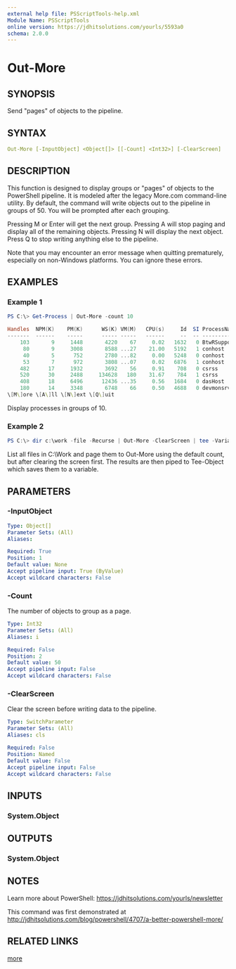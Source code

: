 ```yaml
---
external help file: PSScriptTools-help.xml
Module Name: PSScriptTools
online version: https://jdhitsolutions.com/yourls/5593a0
schema: 2.0.0
---
```


# Out-More

## SYNOPSIS

Send "pages" of objects to the pipeline.

## SYNTAX

```yaml
Out-More [-InputObject] <Object[]> [[-Count] <Int32>] [-ClearScreen]
```

## DESCRIPTION

This function is designed to display groups or "pages" of objects to the PowerShell pipeline. It is modeled after the legacy More.com command-line utility. By default, the command will write objects out to the pipeline in groups of 50. You will be prompted after each grouping.

Pressing M or Enter will get the next group. Pressing A will stop paging and display all of the remaining objects. Pressing N will display the next object. Press Q to stop writing anything else to the pipeline.

Note that you may encounter an error message when quitting prematurely, especially on non-Windows platforms. You can ignore these errors.

## EXAMPLES

### Example 1

```powershell
PS C:\> Get-Process | Out-More -count 10

Handles  NPM(K)    PM(K)      WS(K) VM(M)   CPU(s)     Id  SI ProcessName
-------  ------    -----      ----- -----   ------     --  -- -----------
    103       9     1448       4220    67     0.02   1632   0 BtwRSupportService
     80       9     3008       8588 ...27    21.00   5192   1 conhost
     40       5      752       2780 ...82     0.00   5248   0 conhost
     53       7      972       3808 ...07     0.02   6876   1 conhost
    482      17     1932       3692    56     0.91    708   0 csrss
    520      30     2488     134628   180    31.67    784   1 csrss
    408      18     6496      12436 ...35     0.56   1684   0 dasHost
    180      14     3348       6748    66     0.50   4688   0 devmonsrv
\[M\]ore \[A\]ll \[N\]ext \[Q\]uit
```

Display processes in groups of 10.

### Example 2

```powershell
PS C:\> dir c:\work -file -Recurse | Out-More -ClearScreen | tee -Variable work
```

List all files in C:\Work and page them to Out-More using the default count, but after clearing the screen first. The results are then piped to Tee-Object which saves them to a variable.

## PARAMETERS

### -InputObject

```yaml
Type: Object[]
Parameter Sets: (All)
Aliases:

Required: True
Position: 1
Default value: None
Accept pipeline input: True (ByValue)
Accept wildcard characters: False
```

### -Count

The number of objects to group as a page.

```yaml
Type: Int32
Parameter Sets: (All)
Aliases: i

Required: False
Position: 2
Default value: 50
Accept pipeline input: False
Accept wildcard characters: False
```

### -ClearScreen

Clear the screen before writing data to the pipeline.

```yaml
Type: SwitchParameter
Parameter Sets: (All)
Aliases: cls

Required: False
Position: Named
Default value: False
Accept pipeline input: False
Accept wildcard characters: False
```

## INPUTS

### System.Object

## OUTPUTS

### System.Object

## NOTES

Learn more about PowerShell: https://jdhitsolutions.com/yourls/newsletter

This command was first demonstrated at http://jdhitsolutions.com/blog/powershell/4707/a-better-powershell-more/

## RELATED LINKS

[more]()
